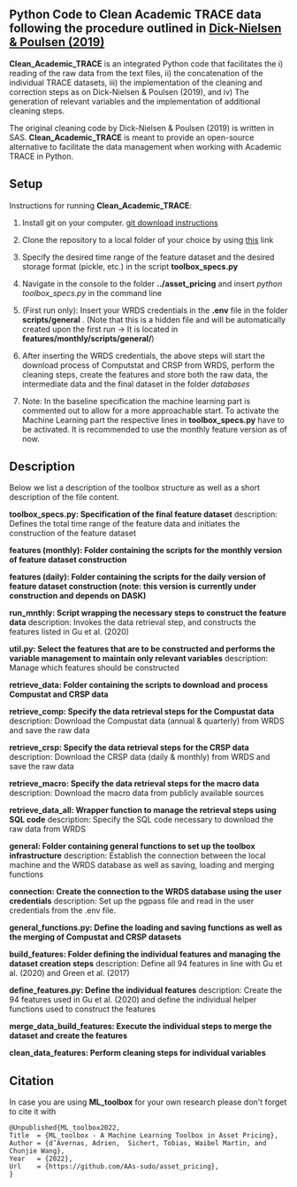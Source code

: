 Python Code to Clean Academic TRACE data following the procedure outlined in [Dick-Nielsen & Poulsen (2019)](https://papers.ssrn.com/sol3/papers.cfm?abstract_id=3456082)
-------------
**Clean_Academic_TRACE** is an integrated Python code that facilitates the i) reading of the raw data from the text files, ii) the concatenation of the individual TRACE datasets, iii) the implementation of the cleaning and correction steps as on Dick-Nielsen & Poulsen (2019), and iv) The generation of relevant variables and the implementation of additional cleaning steps. 

The original cleaning code by Dick-Nielsen & Poulsen (2019) is written in SAS. **Clean_Academic_TRACE** is meant to provide an open-source alternative to facilitate the data management when working with Academic TRACE in Python.

Setup
-------------

Instructions for  running **Clean_Academic_TRACE**:

1) Install git on your computer. [git download instructions](https://www.atlassian.com/git/tutorials/install-git)

2) Clone the repository to a local folder of your choice by using [this](https://github.com/AAs-sudo/asset_pricing.git) link

3) Specify  the desired time range of the feature dataset and the desired storage format (pickle, etc.) in the script **toolbox_specs.py** 

4) Navigate in the console to the folder **../asset_pricing** and insert _python toolbox_specs.py_ in the command line

5) (First run only): Insert your WRDS credentials in the **.env** file in the folder  **scripts/general** . (Note that this is a hidden file and will be automatically created upon the first run -> It is located in **features/monthly/scripts/general/**)

6) After inserting the WRDS credentials, the above steps will start the download process of Computstat and CRSP from WRDS, perform the cleaning steps, create the features and store both the raw data, the intermediate data and the final dataset in the folder *databases*

7) Note: In the baseline specification the machine learning part is commented out to allow for a more approachable start. To activate the Machine Learning part the respective lines in **toolbox_specs.py** have to be activated. It is recommended to use the monthly feature version as of now.


Description
-------------
Below we list a description of the toolbox structure as well as a short description of the file content.

**toolbox_specs.py: Specification of the final feature dataset**
description: Defines the total time range of the feature data and initiates the construction of the feature dataset

**features (monthly): Folder containing the scripts for the monthly version of  feature dataset construction**

**features (daily): Folder containing the scripts for the daily version of  feature dataset construction (note: this version is currently under construction and depends on DASK)**

**run_mnthly: Script wrapping the necessary steps to construct the feature data**
description: Invokes the data retrieval step, and constructs the features listed in Gu et al. (2020)

**util.py: Select the features that are to be constructed and performs the variable management to maintain only relevant variables**
description: Manage which features should be constructed

**retrieve_data: Folder containing the scripts to download and process Compustat and CRSP data**

**retrieve_comp: Specify the data retrieval steps for the Compustat data**
description: Download the Compustat data (annual \& quarterly) from WRDS and save the raw data

**retrieve_crsp: Specify the data retrieval steps for the CRSP data**
description: Download the CRSP data (daily \& monthly) from WRDS and save the raw data

**retrieve_macro: Specify the data retrieval steps for the macro data**
description: Download the macro data from publicly available sources

**retrieve_data_all: Wrapper function to manage the retrieval steps using SQL code**
description: Specify the SQL code necessary to download the raw data from WRDS

**general: Folder containing general functions to set up the toolbox infrastructure**
description: Establish the connection between the local machine and the WRDS database as well as saving, loading and merging functions

**connection: Create the connection to the WRDS database using the user credentials**
description: Set up the pgpass file and read in the user credentials from the .env file.

**general_functions.py: Define the loading and saving functions as well as the merging of Compustat and CRSP datasets**

**build_features: Folder defining the individual features and managing the dataset creation steps**
description: Define all 94 features in line with Gu et al. (2020) and Green et al. (2017)

**define_features.py: Define the individual features**
description: Create the 94 features used in  Gu et al. (2020) and define the individual helper functions used to construct the features

**merge_data_build_features: Execute the individual steps to merge the dataset and create the features**

**clean_data_features: Perform cleaning steps for individual variables**




Citation
-------------
In case you are using **ML_toolbox** for your own research please don't forget to cite it with 

 ```
@Unpublished{ML_toolbox2022,
 Title  = {ML_toolbox - A Machine Learning Toolbox in Asset Pricing},
 Author = {d’Avernas, Adrien,  Sichert, Tobias, Waibel Martin, and Chunjie Wang},
 Year   = {2022},
 Url    = {https://github.com/AAs-sudo/asset_pricing},
}
 ```
